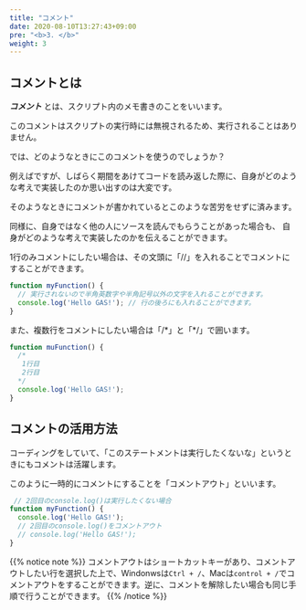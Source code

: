 ```yaml
---
title: "コメント"
date: 2020-08-10T13:27:43+09:00
pre: "<b>3. </b>"
weight: 3
---
```


## コメントとは

***コメント*** とは、スクリプト内のメモ書きのことをいいます。

このコメントはスクリプトの実行時には無視されるため、実行されることはありません。

では、どのようなときにこのコメントを使うのでしょうか？

例えばですが、しばらく期間をあけてコードを読み返した際に、自身がどのような考えで実装したのか思い出すのは大変です。

そのようなときにコメントが書かれているとこのような苦労をせずに済みます。

同様に、自身ではなく他の人にソースを読んでもらうことがあった場合も、
自身がどのような考えで実装したのかを伝えることができます。

1行のみコメントにしたい場合は、その文頭に「//」を入れることでコメントにすることができます。

```js
function myFunction() {
  // 実行されないので半角英数字や半角記号以外の文字を入れることができます。
  console.log('Hello GAS!'); // 行の後ろにも入れることができます。
}
```

また、複数行をコメントにしたい場合は「/\*」と「\*/」で囲います。

```js
function muFunction() {
  /*
   1行目
   2行目
  */
  console.log('Hello GAS!');
}
```

## コメントの活用方法

コーディングをしていて、「このステートメントは実行したくないな」というときにもコメントは活躍します。

このように一時的にコメントにすることを「コメントアウト」といいます。

```js
 // 2回目のconsole.log()は実行したくない場合
function myFunction() {
  console.log('Hello GAS!');
  // 2回目のconsole.log()をコメントアウト
  // console.log('Hello GAS!');
}
```

{{% notice note %}}
コメントアウトはショートカットキーがあり、コメントアウトしたい行を選択した上で、Windonwsは`Ctrl + /`、Macは`control + /`でコメントアウトをすることができます。逆に、コメントを解除したい場合も同じ手順で行うことができます。
{{% /notice %}}

